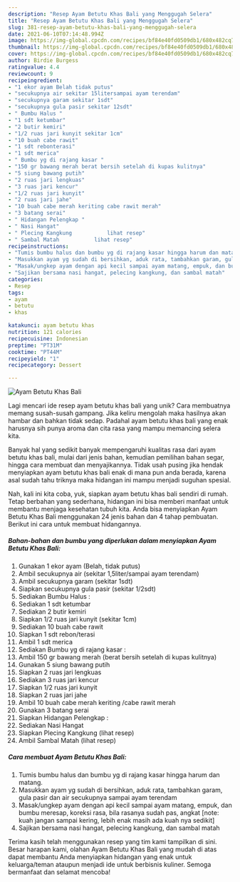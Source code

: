 ```yaml
---
description: "Resep Ayam Betutu Khas Bali yang Menggugah Selera"
title: "Resep Ayam Betutu Khas Bali yang Menggugah Selera"
slug: 381-resep-ayam-betutu-khas-bali-yang-menggugah-selera
date: 2021-06-10T07:14:48.994Z
image: https://img-global.cpcdn.com/recipes/bf84e40fd0509db1/680x482cq70/ayam-betutu-khas-bali-foto-resep-utama.jpg
thumbnail: https://img-global.cpcdn.com/recipes/bf84e40fd0509db1/680x482cq70/ayam-betutu-khas-bali-foto-resep-utama.jpg
cover: https://img-global.cpcdn.com/recipes/bf84e40fd0509db1/680x482cq70/ayam-betutu-khas-bali-foto-resep-utama.jpg
author: Birdie Burgess
ratingvalue: 4.4
reviewcount: 9
recipeingredient:
- "1 ekor ayam Belah tidak putus"
- "secukupnya air sekitar 15litersampai ayam terendam"
- "secukupnya garam sekitar 1sdt"
- "secukupnya gula pasir sekitar 12sdt"
- " Bumbu Halus "
- "1 sdt ketumbar"
- "2 butir kemiri"
- "1/2 ruas jari kunyit sekitar 1cm"
- "10 buah cabe rawit"
- "1 sdt rebonterasi"
- "1 sdt merica"
- " Bumbu yg di rajang kasar "
- "150 gr bawang merah berat bersih setelah di kupas kulitnya"
- "5 siung bawang putih"
- "2 ruas jari lengkuas"
- "3 ruas jari kencur"
- "1/2 ruas jari kunyit"
- "2 ruas jari jahe"
- "10 buah cabe merah keriting cabe rawit merah"
- "3 batang serai"
- " Hidangan Pelengkap "
- " Nasi Hangat"
- " Plecing Kangkung           lihat resep"
- " Sambal Matah           lihat resep"
recipeinstructions:
- "Tumis bumbu halus dan bumbu yg di rajang kasar hingga harum dan matang."
- "Masukkan ayam yg sudah di bersihkan, aduk rata, tambahkan garam, gula pasir dan air secukupnya sampai ayam terendam"
- "Masak/ungkep ayam dengan api kecil sampai ayam matang, empuk, dan bumbu meresap, koreksi rasa, bila rasanya sudah pas, angkat [note: kuah jangan sampai kering, lebih enak masih ada kuah nya sedikit]"
- "Sajikan bersama nasi hangat, pelecing kangkung, dan sambal matah"
categories:
- Resep
tags:
- ayam
- betutu
- khas

katakunci: ayam betutu khas 
nutrition: 121 calories
recipecuisine: Indonesian
preptime: "PT31M"
cooktime: "PT44M"
recipeyield: "1"
recipecategory: Dessert

---
```



![Ayam Betutu Khas Bali](https://img-global.cpcdn.com/recipes/bf84e40fd0509db1/680x482cq70/ayam-betutu-khas-bali-foto-resep-utama.jpg)

Lagi mencari ide resep ayam betutu khas bali yang unik? Cara membuatnya memang susah-susah gampang. Jika keliru mengolah maka hasilnya akan hambar dan bahkan tidak sedap. Padahal ayam betutu khas bali yang enak harusnya sih punya aroma dan cita rasa yang mampu memancing selera kita.

Banyak hal yang sedikit banyak mempengaruhi kualitas rasa dari ayam betutu khas bali, mulai dari jenis bahan, kemudian pemilihan bahan segar, hingga cara membuat dan menyajikannya. Tidak usah pusing jika hendak menyiapkan ayam betutu khas bali enak di mana pun anda berada, karena asal sudah tahu triknya maka hidangan ini mampu menjadi suguhan spesial.




Nah, kali ini kita coba, yuk, siapkan ayam betutu khas bali sendiri di rumah. Tetap berbahan yang sederhana, hidangan ini bisa memberi manfaat untuk membantu menjaga kesehatan tubuh kita. Anda bisa menyiapkan Ayam Betutu Khas Bali menggunakan 24 jenis bahan dan 4 tahap pembuatan. Berikut ini cara untuk membuat hidangannya.

<!--inarticleads1-->

##### Bahan-bahan dan bumbu yang diperlukan dalam menyiapkan Ayam Betutu Khas Bali:

1. Gunakan 1 ekor ayam (Belah, tidak putus)
1. Ambil secukupnya air (sekitar 1,5liter/sampai ayam terendam)
1. Ambil secukupnya garam (sekitar 1sdt)
1. Siapkan secukupnya gula pasir (sekitar 1/2sdt)
1. Sediakan  Bumbu Halus :
1. Sediakan 1 sdt ketumbar
1. Sediakan 2 butir kemiri
1. Siapkan 1/2 ruas jari kunyit (sekitar 1cm)
1. Sediakan 10 buah cabe rawit
1. Siapkan 1 sdt rebon/terasi
1. Ambil 1 sdt merica
1. Sediakan  Bumbu yg di rajang kasar :
1. Ambil 150 gr bawang merah (berat bersih setelah di kupas kulitnya)
1. Gunakan 5 siung bawang putih
1. Siapkan 2 ruas jari lengkuas
1. Sediakan 3 ruas jari kencur
1. Siapkan 1/2 ruas jari kunyit
1. Siapkan 2 ruas jari jahe
1. Ambil 10 buah cabe merah keriting /cabe rawit merah
1. Gunakan 3 batang serai
1. Siapkan  Hidangan Pelengkap :
1. Sediakan  Nasi Hangat
1. Siapkan  Plecing Kangkung           (lihat resep)
1. Ambil  Sambal Matah           (lihat resep)




<!--inarticleads2-->

##### Cara membuat Ayam Betutu Khas Bali:

1. Tumis bumbu halus dan bumbu yg di rajang kasar hingga harum dan matang.
1. Masukkan ayam yg sudah di bersihkan, aduk rata, tambahkan garam, gula pasir dan air secukupnya sampai ayam terendam
1. Masak/ungkep ayam dengan api kecil sampai ayam matang, empuk, dan bumbu meresap, koreksi rasa, bila rasanya sudah pas, angkat [note: kuah jangan sampai kering, lebih enak masih ada kuah nya sedikit]
1. Sajikan bersama nasi hangat, pelecing kangkung, dan sambal matah




Terima kasih telah menggunakan resep yang tim kami tampilkan di sini. Besar harapan kami, olahan Ayam Betutu Khas Bali yang mudah di atas dapat membantu Anda menyiapkan hidangan yang enak untuk keluarga/teman ataupun menjadi ide untuk berbisnis kuliner. Semoga bermanfaat dan selamat mencoba!
